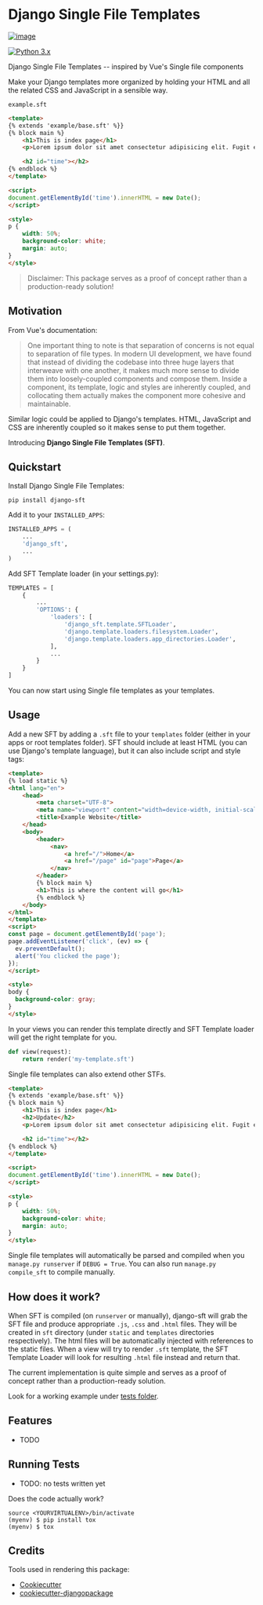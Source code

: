 Django Single File Templates
============================

[![image](https://badge.fury.io/py/django-sft.svg)](https://badge.fury.io/py/django-sft.svg)

[![Python 3.x](https://img.shields.io/pypi/pyversions/django-sft.svg?logo=python&logoColor=white)](https://pypi.org/project/django-sft/)

Django Single File Templates \-- inspired by Vue's Single file
components

Make your Django templates more organized by holding your HTML and all the related CSS and JavaScript in a sensible way.

`example.sft`
```html
<template>
{% extends 'example/base.sft' %}}
{% block main %}
    <h1>This is index page</h1>
    <p>Lorem ipsum dolor sit amet consectetur adipisicing elit. Fugit eaque obcaecati maxime eos inventore tenetur, debitis atque quaerat modi, et illum id error quisquam consequatur reprehenderit, laboriosam exercitationem, provident aut.</p>

    <h2 id="time"></h2>
{% endblock %}
</template>

<script>
document.getElementById('time').innerHTML = new Date();
</script>

<style>
p {
    width: 50%;
    background-color: white;
    margin: auto;
}
</style>
```
> Disclaimer: This package serves as a proof of concept rather than a production-ready solution!

Motivation
----------

From Vue\'s documentation:

> One important thing to note is that separation of concerns is not
> equal to separation of file types. In modern UI development, we have
> found that instead of dividing the codebase into three huge layers
> that interweave with one another, it makes much more sense to divide
> them into loosely-coupled components and compose them. Inside a
> component, its template, logic and styles are inherently coupled, and
> collocating them actually makes the component more cohesive and
> maintainable.

Similar logic could be applied to Django's templates. HTML, JavaScript
and CSS are inherently coupled so it makes sense to put them together.

Introducing **Django Single File Templates (SFT)**.

Quickstart
----------

Install Django Single File Templates:

    pip install django-sft

Add it to your `INSTALLED_APPS`:

```python
INSTALLED_APPS = (
    ...
    'django_sft',
    ...
)
```

Add SFT Template loader (in your settings.py):

```python
TEMPLATES = [
    {
        ...
        'OPTIONS': {
            'loaders': [
                'django_sft.template.SFTLoader',
                'django.template.loaders.filesystem.Loader',
                'django.template.loaders.app_directories.Loader',
            ],
            ...
        }
    }
]
```

You can now start using Single file templates as your templates.

Usage
-----

Add a new SFT by adding a `.sft` file to your `templates` folder (either
in your apps or root templates folder). SFT should include at least HTML
(you can use Django\'s template language), but it can also include
script and style tags:

```html
<template>
{% load static %}
<html lang="en">
    <head>
        <meta charset="UTF-8">
        <meta name="viewport" content="width=device-width, initial-scale=1.0">
        <title>Example Website</title>
    </head>
    <body>
        <header>
            <nav>
                <a href="/">Home</a>
                <a href="/page" id="page">Page</a>
            </nav>
        </header>
        {% block main %}
        <h1>This is where the content will go</h1>
        {% endblock %}
    </body>
</html>
</template>
<script>
const page = document.getElementById('page');
page.addEventListener('click', (ev) => {
  ev.preventDefault();
  alert('You clicked the page');
});
</script>

<style>
body {
  background-color: gray;
}
</style>
```

In your views you can render this template directly and SFT Template
loader will get the right template for you.

```python
def view(request):
    return render('my-template.sft')
```

Single file templates can also extend other STFs.

```html
<template>
{% extends 'example/base.sft' %}}
{% block main %}
    <h1>This is index page</h1>
    <h2>Update</h2>
    <p>Lorem ipsum dolor sit amet consectetur adipisicing elit. Fugit eaque obcaecati maxime eos inventore tenetur, debitis atque quaerat modi, et illum id error quisquam consequatur reprehenderit, laboriosam exercitationem, provident aut.</p>

    <h2 id="time"></h2>
{% endblock %}
</template>

<script>
document.getElementById('time').innerHTML = new Date();
</script>

<style>
p {
    width: 50%;
    background-color: white;
    margin: auto;
}
</style>
```

Single file templates will automatically be parsed and compiled when you
`manage.py runserver` if `DEBUG = True`. You can also run
`manage.py compile_sft` to compile manually.

How does it work?
-----------------

When SFT is compiled (on `runserver` or manually), django-sft will grab
the SFT file and produce appropriate `.js`, `.css` and `.html` files.
They will be created in `sft` directory (under `static` and `templates`
directories respectively). The html files will be automatically injected
with references to the static files. When a view will try to render
`.sft` template, the SFT Template Loader will look for resulting `.html`
file instead and return that.

The current implementation is quite simple and serves as a proof of
concept rather than a production-ready solution.

Look for a working example under [tests folder](tests).

Features
--------

-   TODO

Running Tests
-------------

-   TODO: no tests written yet

Does the code actually work?

    source <YOURVIRTUALENV>/bin/activate
    (myenv) $ pip install tox
    (myenv) $ tox

Credits
-------

Tools used in rendering this package:

-   [Cookiecutter](https://github.com/audreyr/cookiecutter)
-   [cookiecutter-djangopackage](https://github.com/pydanny/cookiecutter-djangopackage)
